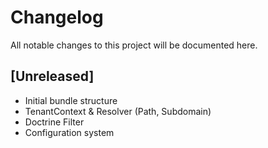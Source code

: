 # Changelog

All notable changes to this project will be documented here.

## [Unreleased]

- Initial bundle structure
- TenantContext & Resolver (Path, Subdomain)
- Doctrine Filter
- Configuration system
